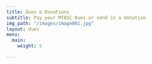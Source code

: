 ```yaml
---
title: Dues & Donations
subtitle: Pay your MTASC Dues or send in a donation
img_path: "/images/image001.jpg"
layout: dues
menu:
  main:
    weight: 5

---
```

